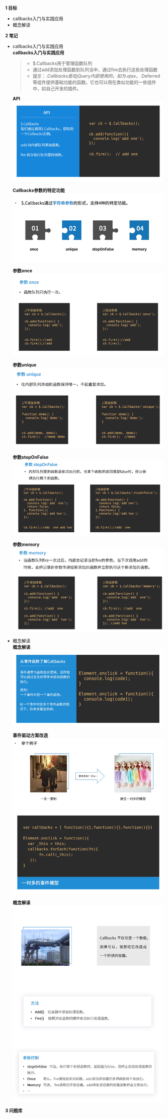 
**1 目标**
* callbacks入门与实践应用    
* 概念解读

**2 笔记**
* callbacks入门与实践应用  
  **callbacks入门与实践应用**  
    > * $.Callbacks用于管理函数队列  
    > * 通过add添加处理函数到队列当中，通过fire去执行这些处理函数  
    > * 提示：$.Callbacks是在jQuery内部使用的，如为.ajax，$.Deferred等组件提供基础功能的函数。它也可以用在类似功能的一些组件中，如自己开发的插件。
  
  **API** 
  ![API](https://raw.githubusercontent.com/lotosv2010/Learn-WebFullStack/master/image/jquery-09-API.png)  

  **Callbacks参数的特定功能** 
  ![Callbacks参数的特定功能](https://raw.githubusercontent.com/lotosv2010/Learn-WebFullStack/master/image/jquery-10-Callbacks%E5%8F%82%E6%95%B0%E7%9A%84%E7%89%B9%E5%AE%9A%E5%8A%9F%E8%83%BD.png)  

  **参数once** 
  ![参数once](https://raw.githubusercontent.com/lotosv2010/Learn-WebFullStack/master/image/jquery-11-once.png)  

  **参数unique** 
  ![参数unique](https://raw.githubusercontent.com/lotosv2010/Learn-WebFullStack/master/image/jquery-12-unique.png)  

  **参数stopOnFalse** 
  ![参数stopOnFalse](https://raw.githubusercontent.com/lotosv2010/Learn-WebFullStack/master/image/jquery-13-stopOnFalse.png)  

  **参数memory** 
  ![参数memory](https://raw.githubusercontent.com/lotosv2010/Learn-WebFullStack/master/image/jquery-14-memory.png)  

* 概念解读  
  **概念解读** 
  ![概念解读](https://raw.githubusercontent.com/lotosv2010/Learn-WebFullStack/master/image/jquery-15-%E6%A6%82%E5%BF%B5%E8%A7%A3%E8%AF%BB.png)  

  **事件驱动方案改造**
  ![事件驱动方案改造](https://raw.githubusercontent.com/lotosv2010/Learn-WebFullStack/master/image/jquery-16-%E4%BA%8B%E4%BB%B6%E9%A9%B1%E5%8A%A8%E6%96%B9%E6%A1%88%E6%94%B9%E9%80%A0.png)  
  ![事件驱动方案改造2](https://raw.githubusercontent.com/lotosv2010/Learn-WebFullStack/master/image/jquery-17-%E4%BA%8B%E4%BB%B6%E9%A9%B1%E5%8A%A8%E6%96%B9%E6%A1%88%E6%94%B9%E9%80%A0.png)  

  **概念解读** 
  ![概念解读](https://raw.githubusercontent.com/lotosv2010/Learn-WebFullStack/master/image/jquery-18-%E6%A6%82%E5%BF%B5%E8%A7%A3%E8%AF%BB.png)  
  ![概念解读2](https://raw.githubusercontent.com/lotosv2010/Learn-WebFullStack/master/image/jquery-19-%E6%A6%82%E5%BF%B5%E8%A7%A3%E8%AF%BB.png)  
  ![概念解读3](https://raw.githubusercontent.com/lotosv2010/Learn-WebFullStack/master/image/jquery-20-%E6%A6%82%E5%BF%B5%E8%A7%A3%E8%AF%BB.png)  

**3 问题库**  
